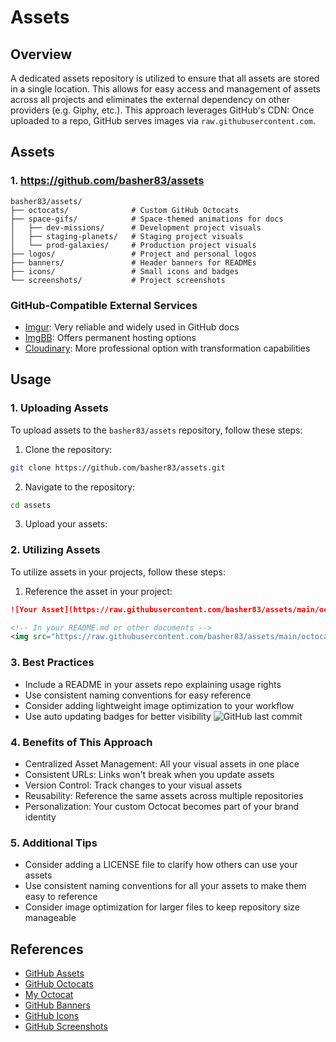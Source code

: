 # Assets

## Overview

A dedicated assets repository is utilized to ensure that all assets are stored in a single location.
This allows for easy access and management of assets across all projects and eliminates the external
dependency on other providers (e.g. Giphy, etc.). This approach leverages GitHub's CDN: Once
uploaded to a repo, GitHub serves images via `raw.githubusercontent.com`.

## Assets

### 1. https://github.com/basher83/assets

```plaintext
basher83/assets/
├── octocats/              # Custom GitHub Octocats
├── space-gifs/            # Space-themed animations for docs
│   ├── dev-missions/      # Development project visuals
│   ├── staging-planets/   # Staging project visuals
│   └── prod-galaxies/     # Production project visuals
├── logos/                 # Project and personal logos
├── banners/               # Header banners for READMEs
├── icons/                 # Small icons and badges
└── screenshots/           # Project screenshots
```

### GitHub-Compatible External Services

- [Imgur](https://imgur.com/): Very reliable and widely used in GitHub docs
- [ImgBB](https://imgbb.com/): Offers permanent hosting options
- [Cloudinary](https://cloudinary.com/): More professional option with transformation capabilities

## Usage

### 1. Uploading Assets

To upload assets to the `basher83/assets` repository, follow these steps:

1. Clone the repository:

```bash
git clone https://github.com/basher83/assets.git
```

2. Navigate to the repository:

```bash
cd assets
```

3. Upload your assets:

### 2. Utilizing Assets

To utilize assets in your projects, follow these steps:

1. Reference the asset in your project:

```markdown
![Your Asset](https://raw.githubusercontent.com/basher83/assets/main/octocats/your-octocat.png)
```

```markdown
<!-- In your README.md or other documents -->
<img src="https://raw.githubusercontent.com/basher83/assets/main/octocats/main-profile-octocat.png" width="200" alt="My Custom Octocat">
```

### 3. Best Practices

- Include a README in your assets repo explaining usage rights
- Use consistent naming conventions for easy reference
- Consider adding lightweight image optimization to your workflow
- Use auto updating badges for better visibility
  ![GitHub last commit](https://img.shields.io/github/last-commit/basher83/docs?path=flight-manuals%2Fgitops%2Fassets.md)

### 4. Benefits of This Approach

- Centralized Asset Management: All your visual assets in one place
- Consistent URLs: Links won't break when you update assets
- Version Control: Track changes to your visual assets
- Reusability: Reference the same assets across multiple repositories
- Personalization: Your custom Octocat becomes part of your brand identity

### 5. Additional Tips

- Consider adding a LICENSE file to clarify how others can use your assets
- Use consistent naming conventions for all your assets to make them easy to reference
- Consider image optimization for larger files to keep repository size manageable

## References

- [GitHub Assets](https://docs.github.com/en/assets)
- [GitHub Octocats](https://octodex.github.com/)
- [My Octocat](https://myoctocat.com/)
- [GitHub Banners](https://github.com/logos)
- [GitHub Icons](https://github.com/logos)
- [GitHub Screenshots](https://github.com/logos)
